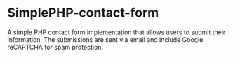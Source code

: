 # SimplePHP-contact-form
A simple PHP contact form implementation that allows users to submit their information. The submissions are sent via email and include Google reCAPTCHA for spam protection.
